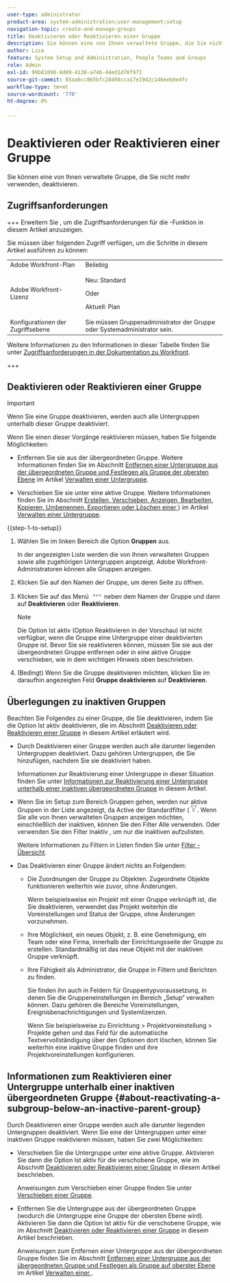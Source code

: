 ```yaml
---
user-type: administrator
product-area: system-administration;user-management;setup
navigation-topic: create-and-manage-groups
title: Deaktivieren oder Reaktivieren einer Gruppe
description: Sie können eine von Ihnen verwaltete Gruppe, die Sie nicht mehr verwenden, deaktivieren.
author: Lisa
feature: System Setup and Administration, People Teams and Groups
role: Admin
exl-id: 99b81090-8d09-4130-a746-44ed1d76f971
source-git-commit: 85aa6cc865bfc28498cca17e1942c146eeb8e4fc
workflow-type: tm+mt
source-wordcount: '770'
ht-degree: 0%

---
```


# Deaktivieren oder Reaktivieren einer Gruppe

<!--
If Callisto adds the <b>Is active</b> checkbox to the Details page for groups you view, add that info to Manage groups/Create and manage groups/manage-a-group and to Manage groups/Create and manage groups/view-and-manage-a-groups-details
-->

Sie können eine von Ihnen verwaltete Gruppe, die Sie nicht mehr verwenden, deaktivieren.

## Zugriffsanforderungen

+++ Erweitern Sie , um die Zugriffsanforderungen für die -Funktion in diesem Artikel anzuzeigen.

Sie müssen über folgenden Zugriff verfügen, um die Schritte in diesem Artikel ausführen zu können:

<table style="table-layout:auto"> 
 <col> 
 <col> 
 <tbody> 
  <tr> 
   <td role="rowheader">Adobe Workfront-Plan</td> 
   <td>Beliebig</td> 
  </tr> 
  <tr> 
  <tr> 
   <td role="rowheader">Adobe Workfront-Lizenz</td> 
   <td><p>Neu: Standard</p>
       <p>Oder</p>
       <p>Aktuell: Plan</p></td>
  </tr> 
  </tr> 
  <tr> 
   <td role="rowheader">Konfigurationen der Zugriffsebene</td> 
   <td>Sie müssen Gruppenadministrator der Gruppe oder Systemadministrator sein.</td>
  </tr> 
 </tbody> 
</table>

Weitere Informationen zu den Informationen in dieser Tabelle finden Sie unter [Zugriffsanforderungen in der Dokumentation zu Workfront](/help/quicksilver/administration-and-setup/add-users/access-levels-and-object-permissions/access-level-requirements-in-documentation.md).

+++

## Deaktivieren oder Reaktivieren einer Gruppe

>[!IMPORTANT]
>
>Wenn Sie eine Gruppe deaktivieren, werden auch alle Untergruppen unterhalb dieser Gruppe deaktiviert.
>
>Wenn Sie einen dieser Vorgänge reaktivieren müssen, haben Sie folgende Möglichkeiten:
>
>* Entfernen Sie sie aus der übergeordneten Gruppe. Weitere Informationen finden Sie im Abschnitt [Entfernen einer Untergruppe aus der übergeordneten Gruppe und Festlegen als Gruppe der obersten Ebene](../../../administration-and-setup/manage-groups/create-and-manage-subgroups/manage-subgroups.md#make) im Artikel [Verwalten einer Untergruppe](../../../administration-and-setup/manage-groups/create-and-manage-subgroups/manage-subgroups.md).
>
>* Verschieben Sie sie unter eine aktive Gruppe. Weitere Informationen finden Sie im Abschnitt [Erstellen, Verschieben, Anzeigen, Bearbeiten, Kopieren, Umbenennen, Exportieren oder Löschen einer &#x200B;](../../../administration-and-setup/manage-groups/create-and-manage-subgroups/manage-subgroups.md#create)) im Artikel [Verwalten einer Untergruppe](../../../administration-and-setup/manage-groups/create-and-manage-subgroups/manage-subgroups.md).

{{step-1-to-setup}}

1. Wählen Sie im linken Bereich die Option **Gruppen** aus.

   In der angezeigten Liste werden die von Ihnen verwalteten Gruppen sowie alle zugehörigen Untergruppen angezeigt. Adobe Workfront-Administratoren können alle Gruppen anzeigen.

1. Klicken Sie auf den Namen der Gruppe, um deren Seite zu öffnen.

1. Klicken Sie auf das Menü ![Mehr](assets/more-icon.png) neben dem Namen der Gruppe und dann auf **Deaktivieren** oder **Reaktivieren**.

   >[!NOTE]
   >
   >Die Option Ist aktiv (Option Reaktivieren in der Vorschau) ist nicht verfügbar, wenn die Gruppe eine Untergruppe einer deaktivierten Gruppe ist. Bevor Sie sie reaktivieren können, müssen Sie sie aus der übergeordneten Gruppe entfernen oder in eine aktive Gruppe verschieben, wie in dem wichtigen Hinweis oben beschrieben.

1. (Bedingt) Wenn Sie die Gruppe deaktivieren möchten, klicken Sie im daraufhin angezeigten Feld **Gruppe deaktivieren** auf **Deaktivieren**.

## Überlegungen zu inaktiven Gruppen

Beachten Sie Folgendes zu einer Gruppe, die Sie deaktivieren, indem Sie die Option Ist aktiv deaktivieren, die im Abschnitt [Deaktivieren oder Reaktivieren einer Gruppe](#View) in diesem Artikel erläutert wird.

* Durch Deaktivieren einer Gruppe werden auch alle darunter liegenden Untergruppen deaktiviert. Dazu gehören Untergruppen, die Sie hinzufügen, nachdem Sie sie deaktiviert haben.

  Informationen zur Reaktivierung einer Untergruppe in dieser Situation finden Sie unter [Informationen zur Reaktivierung einer Untergruppe unterhalb einer inaktiven übergeordneten Gruppe](#about-reactivating-a-subgroup-below-an-inactive-parent-group) in diesem Artikel.

* Wenn Sie im Setup zum Bereich Gruppen gehen, werden nur aktive Gruppen in der Liste angezeigt, da Active der Standardfilter (![) &#x200B;](assets/filter-nwepng.png). Wenn Sie alle von Ihnen verwalteten Gruppen anzeigen möchten, einschließlich der inaktiven, können Sie den Filter Alle verwenden. Oder verwenden Sie den Filter Inaktiv , um nur die inaktiven aufzulisten.

  Weitere Informationen zu Filtern in Listen finden Sie unter [Filter - Übersicht](../../../reports-and-dashboards/reports/reporting-elements/filters-overview.md).

* Das Deaktivieren einer Gruppe ändert nichts an Folgendem:

   * Die Zuordnungen der Gruppe zu Objekten. Zugeordnete Objekte funktionieren weiterhin wie zuvor, ohne Änderungen.

     Wenn beispielsweise ein Projekt mit einer Gruppe verknüpft ist, die Sie deaktivieren, verwendet das Projekt weiterhin die Voreinstellungen und Status der Gruppe, ohne Änderungen vorzunehmen.

   * Ihre Möglichkeit, ein neues Objekt, z. B. eine Genehmigung, ein Team oder eine Firma, innerhalb der Einrichtungsseite der Gruppe zu erstellen. Standardmäßig ist das neue Objekt mit der inaktiven Gruppe verknüpft.
   * Ihre Fähigkeit als Administrator, die Gruppe in Filtern und Berichten zu finden.

     Sie finden ihn auch in Feldern für Gruppentypvoraussetzung, in denen Sie die Gruppeneinstellungen im Bereich „Setup“ verwalten können. Dazu gehören die Bereiche Voreinstellungen, Ereignisbenachrichtigungen und Systemlizenzen.

     Wenn Sie beispielsweise zu Einrichtung > Projektvoreinstellung > Projekte gehen und das Feld für die automatische Textvervollständigung über den Optionen dort löschen, können Sie weiterhin eine inaktive Gruppe finden und ihre Projektvoreinstellungen konfigurieren.

## Informationen zum Reaktivieren einer Untergruppe unterhalb einer inaktiven übergeordneten Gruppe {#about-reactivating-a-subgroup-below-an-inactive-parent-group}

Durch Deaktivieren einer Gruppe werden auch alle darunter liegenden Untergruppen deaktiviert. Wenn Sie eine der Untergruppen unter einer inaktiven Gruppe reaktivieren müssen, haben Sie zwei Möglichkeiten:

* Verschieben Sie die Untergruppe unter eine aktive Gruppe. Aktivieren Sie dann die Option Ist aktiv für die verschobene Gruppe, wie im Abschnitt [Deaktivieren oder Reaktivieren einer Gruppe](#View) in diesem Artikel beschrieben.

  Anweisungen zum Verschieben einer Gruppe finden Sie unter [Verschieben einer Gruppe](../../../administration-and-setup/manage-groups/create-and-manage-groups/move-a-group.md).

* Entfernen Sie die Untergruppe aus der übergeordneten Gruppe (wodurch die Untergruppe eine Gruppe der obersten Ebene wird). Aktivieren Sie dann die Option Ist aktiv für die verschobene Gruppe, wie im Abschnitt [Deaktivieren oder Reaktivieren einer Gruppe](#View) in diesem Artikel beschrieben.

  Anweisungen zum Entfernen einer Untergruppe aus der übergeordneten Gruppe finden Sie im Abschnitt [Entfernen einer Untergruppe aus der übergeordneten Gruppe und Festlegen als Gruppe auf oberster Ebene](../../../administration-and-setup/manage-groups/create-and-manage-subgroups/manage-subgroups.md#make) im Artikel [Verwalten einer &#x200B;](../../../administration-and-setup/manage-groups/create-and-manage-subgroups/manage-subgroups.md).
